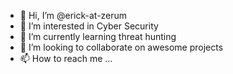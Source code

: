 - 👋 Hi, I’m @erick-at-zerum
- 👀 I’m interested in Cyber Security
- 🌱 I’m currently learning threat hunting
- 💞️ I’m looking to collaborate on awesome projects
- 📫 How to reach me ...

<!---
erick-at-zerum/erick-at-zerum is a ✨ special ✨ repository because its `README.md` (this file) appears on your GitHub profile.
You can click the Preview link to take a look at your changes.
--->
